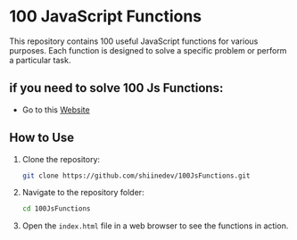# 100 JavaScript Functions

This repository contains 100 useful JavaScript functions for various purposes. Each function is designed to solve a specific problem or perform a particular task. 

## if you need to solve 100 Js Functions:
- Go to this [Website](https://www.100jsfunctions.com)

## How to Use

1. Clone the repository:
    ```bash
    git clone https://github.com/shiinedev/100JsFunctions.git
    ```
2. Navigate to the repository folder:
    ```bash
    cd 100JsFunctions
    ```
3. Open the `index.html` file in a web browser to see the functions in action.






